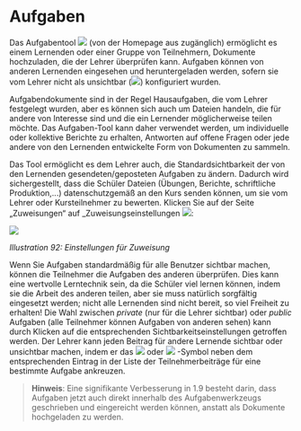 # Aufgaben

Das Aufgabentool ![](../../.gitbook/assets/graphics58.png) \(von der Homepage aus zugänglich\) ermöglicht es einem Lernenden oder einer Gruppe von Teilnehmern, Dokumente hochzuladen, die der Lehrer überprüfen kann. Aufgaben können von anderen Lernenden eingesehen und heruntergeladen werden, sofern sie vom Lehrer nicht als unsichtbar \(![](../../.gitbook/assets/graphics60.png)\) konfiguriert wurden.

Aufgabendokumente sind in der Regel Hausaufgaben, die vom Lehrer festgelegt wurden, aber es können sich auch um Dateien handeln, die für andere von Interesse sind und die ein Lernender möglicherweise teilen möchte. Das Aufgaben-Tool kann daher verwendet werden, um individuelle oder kollektive Berichte zu erhalten, Antworten auf offene Fragen oder jede andere von den Lernenden entwickelte Form von Dokumenten zu sammeln.

Das Tool ermöglicht es dem Lehrer auch, die Standardsichtbarkeit der von den Lernenden gesendeten/geposteten Aufgaben zu ändern. Dadurch wird sichergestellt, dass die Schüler Dateien (Übungen, Berichte, schriftliche Produktion,...\) datenschutzgemäß an den Kurs senden können, um sie vom Lehrer oder Kursteilnehmer zu bewerten. Klicken Sie auf der Seite „Zuweisungen“ auf _Zuweisungseinstellungen ![](../../.gitbook/assets/graphics61.png):

![](../../.gitbook/assets/graphics63.png)

_Illustration 92: Einstellungen für Zuweisung_

Wenn Sie Aufgaben standardmäßig für alle Benutzer sichtbar machen, können die Teilnehmer die Aufgaben des anderen überprüfen. Dies kann eine wertvolle Lerntechnik sein, da die Schüler viel lernen können, indem sie die Arbeit des anderen teilen, aber sie muss natürlich sorgfältig eingesetzt werden; nicht alle Lernenden sind nicht bereit, so viel Freiheit zu erhalten! Die Wahl zwischen _private_ \(nur für die Lehrer sichtbar\) oder _public_ Aufgaben \(alle Teilnehmer können Aufgaben von anderen sehen\) kann durch Klicken auf die entsprechenden Sichtbarkeitseinstellungen getroffen werden. Der Lehrer kann jeden Beitrag für andere Lernende sichtbar oder unsichtbar machen, indem er das ![](../../.gitbook/assets/graphics62.png) oder ![](../../.gitbook/assets/graphics64.png) -Symbol neben dem entsprechenden Eintrag in der Liste der Teilnehmerbeiträge für eine bestimmte Aufgabe ankreuzen.

> **Hinweis**: Eine signifikante Verbesserung in 1.9 besteht darin, dass Aufgaben jetzt auch direkt innerhalb des Aufgabenwerkzeugs geschrieben und eingereicht werden können, anstatt als Dokumente hochgeladen zu werden.